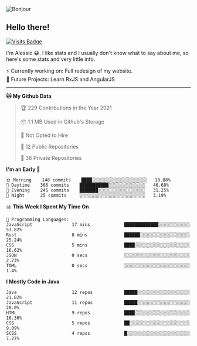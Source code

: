 ![Bonjour](https://i.redd.it/ayih4qogh2a51.png)

## Hello there!
[![Visits Badge](https://badges.pufler.dev/visits/PandaSekh/PandaSekh)](https://alessiofranceschi.me)

I'm Alessio 😀. I like stats and I usually don't know what to say about me, so here's some stats and very little info.

⚡ Currently working on: Full redesign of my website.  
🤔 Future Projects: Learn RxJS and AngularJS

---

<!--START_SECTION:waka-->
**🐱 My Github Data** 

> 🏆 229 Contributions in the Year 2021
 > 
> 📦 1.1 MB Used in Github's Storage 
 > 
> 🚫 Not Opted to Hire
 > 
> 📜 12 Public Repositories 
 > 
> 🔑 36 Private Repositories  
 > 
**I'm an Early 🐤** 

```text
🌞 Morning    148 commits    ████░░░░░░░░░░░░░░░░░░░░░   18.88% 
🌆 Daytime    366 commits    ███████████░░░░░░░░░░░░░░   46.68% 
🌃 Evening    245 commits    ███████░░░░░░░░░░░░░░░░░░   31.25% 
🌙 Night      25 commits     ░░░░░░░░░░░░░░░░░░░░░░░░░   3.19%

```


📊 **This Week I Spent My Time On** 

```text
💬 Programming Languages: 
JavaScript               17 mins             █████████████░░░░░░░░░░░░   53.82% 
Rust                     8 mins              ██████░░░░░░░░░░░░░░░░░░░   25.24% 
CSS                      5 mins              ████░░░░░░░░░░░░░░░░░░░░░   16.62% 
JSON                     0 secs              ░░░░░░░░░░░░░░░░░░░░░░░░░   2.73% 
TOML                     0 secs              ░░░░░░░░░░░░░░░░░░░░░░░░░   1.4%

```

**I Mostly Code in Java** 

```text
Java                     12 repos            █████░░░░░░░░░░░░░░░░░░░░   21.82% 
JavaScript               11 repos            █████░░░░░░░░░░░░░░░░░░░░   20.0% 
HTML                     9 repos             ████░░░░░░░░░░░░░░░░░░░░░   16.36% 
CSS                      5 repos             ██░░░░░░░░░░░░░░░░░░░░░░░   9.09% 
SCSS                     4 repos             █░░░░░░░░░░░░░░░░░░░░░░░░   7.27%

```



<!--END_SECTION:waka-->
